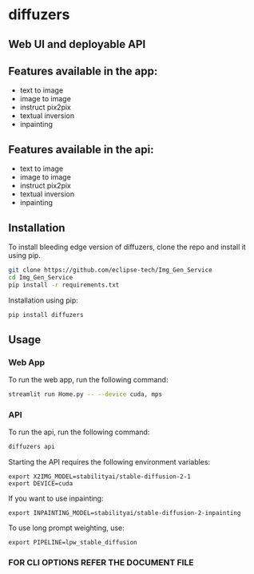 # diffuzers
## Web UI and deployable API

## Features available in the app:

- text to image
- image to image
- instruct pix2pix
- textual inversion
- inpainting

## Features available in the api:

- text to image
- image to image
- instruct pix2pix
- textual inversion
- inpainting


## Installation

To install bleeding edge version of diffuzers, clone the repo and install it using pip.

```bash
git clone https://github.com/eclipse-tech/Img_Gen_Service
cd Img_Gen_Service
pip install -r requirements.txt
```

Installation using pip:
    
```bash 
pip install diffuzers
```

## Usage

### Web App
To run the web app, run the following command:

```bash
streamlit run Home.py -- --device cuda, mps
```

### API

To run the api, run the following command:


```bash
diffuzers api
```

Starting the API requires the following environment variables:

```
export X2IMG_MODEL=stabilityai/stable-diffusion-2-1
export DEVICE=cuda
```

If you want to use inpainting:

```
export INPAINTING_MODEL=stabilityai/stable-diffusion-2-inpainting
```

To use long prompt weighting, use:

```
export PIPELINE=lpw_stable_diffusion
```

### FOR CLI OPTIONS REFER THE DOCUMENT FILE
